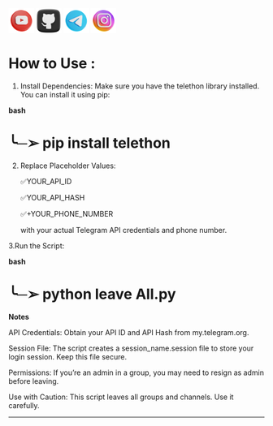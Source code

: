 [<img src="https://raw.githubusercontent.com/Persianhoosh/i-.icons/main/youtube.png" width="50">](https://youtube.com/persianhoosh)
[<img src="https://raw.githubusercontent.com/Persianhoosh/i-.icons/main/github.png" width="50">](https://github.com/persianhoosh)
[<img src="https://raw.githubusercontent.com/Persianhoosh/i-.icons/main/telegram.png" width="50">](https://t.me/Aihoma)
[<img src="https://raw.githubusercontent.com/Persianhoosh/i-.icons/main/instagram.png" width="50">](https://)


How to Use :
=================================

1. Install Dependencies:
   Make sure you have the telethon library installed. You can install it using pip:
                        
**bash**
  
  ╰─➢ pip install telethon
==================================
  
2. Replace Placeholder Values:
   
    ✅YOUR_API_ID
   
    ✅YOUR_API_HASH
   
    ✅+YOUR_PHONE_NUMBER
   
      with your actual Telegram API credentials and phone number.
    
3.Run the Script:
  
**bash**
  
  ╰─➢ python leave All.py
===================================

**Notes**

API Credentials:
Obtain your API ID and API Hash from my.telegram.org.

Session File:
The script creates a session_name.session file to store your login session. Keep this file secure.

Permissions:
If you’re an admin in a group, you may need to resign as admin before leaving.

Use with Caution:
This script leaves all groups and channels. Use it carefully.
__________________________________________
